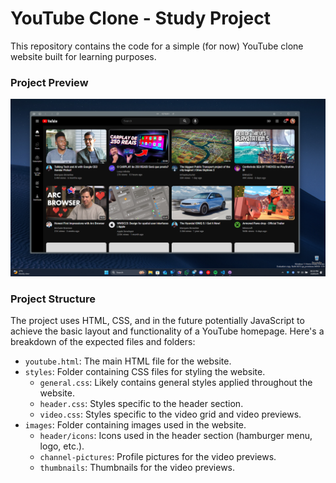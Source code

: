 # YouTube Clone - Study Project

This repository contains the code for a simple (for now) YouTube clone website built for learning purposes. 

### Project Preview

![Preview Image](images/preview.png)

### Project Structure

The project uses HTML, CSS, and in the future potentially JavaScript to achieve the basic layout and functionality of a YouTube homepage. Here's a breakdown of the expected files and folders:

* `youtube.html`: The main HTML file for the website.
* `styles`: Folder containing CSS files for styling the website. 
    * `general.css`: Likely contains general styles applied throughout the website.
    * `header.css`:  Styles specific to the header section.
    * `video.css`: Styles specific to the video grid and video previews.
* `images`: Folder containing images used in the website.
    * `header/icons`: Icons used in the header section (hamburger menu, logo, etc.).
    * `channel-pictures`: Profile pictures for the video previews.
    * `thumbnails`: Thumbnails for the video previews.